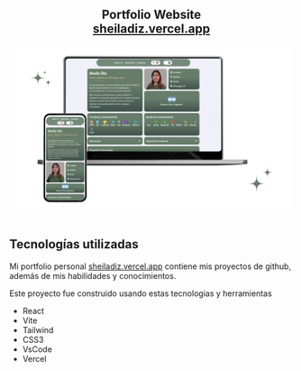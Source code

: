 <h2 align="center">
  Portfolio Website<br/>
  <a href="https://sheiladiz.vercel.app/" target="_blank">sheiladiz.vercel.app</a>
</h2>
<div align="center">
  <img alt="Demo" src="./public/web.png" />
</div>

<br/>

## Tecnologías utilizadas

Mi portfolio personal <a href="https://sheiladiz.vercel.app/" target="_blank">sheiladiz.vercel.app</a> contiene mis proyectos de github, además de mis habilidades y conocimientos.<br/>

Este proyecto fue construido usando estas tecnologias y herramientas

- React
- Vite
- Tailwind
- CSS3
- VsCode
- Vercel
